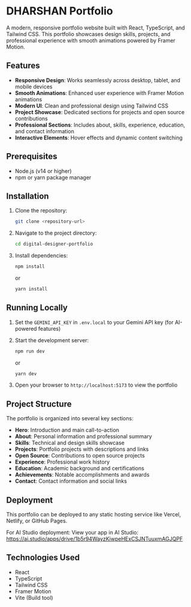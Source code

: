 
# DHARSHAN Portfolio

A modern, responsive portfolio website built with React, TypeScript, and Tailwind CSS. This portfolio showcases design skills, projects, and professional experience with smooth animations powered by Framer Motion.

## Features

- **Responsive Design**: Works seamlessly across desktop, tablet, and mobile devices
- **Smooth Animations**: Enhanced user experience with Framer Motion animations
- **Modern UI**: Clean and professional design using Tailwind CSS
- **Project Showcase**: Dedicated sections for projects and open source contributions
- **Professional Sections**: Includes about, skills, experience, education, and contact information
- **Interactive Elements**: Hover effects and dynamic content switching

## Prerequisites

- Node.js (v14 or higher)
- npm or yarn package manager

## Installation

1. Clone the repository:
   ```bash
   git clone <repository-url>
   ```

2. Navigate to the project directory:
   ```bash
   cd digital-designer-portfolio
   ```

3. Install dependencies:
   ```bash
   npm install
   ```
   or
   ```bash
   yarn install
   ```

## Running Locally

1. Set the `GEMINI_API_KEY` in `.env.local` to your Gemini API key (for AI-powered features)

2. Start the development server:
   ```bash
   npm run dev
   ```
   or
   ```bash
   yarn dev
   ```

3. Open your browser to `http://localhost:5173` to view the portfolio

## Project Structure

The portfolio is organized into several key sections:

- **Hero**: Introduction and main call-to-action
- **About**: Personal information and professional summary
- **Skills**: Technical and design skills showcase
- **Projects**: Portfolio projects with descriptions and links
- **Open Source**: Contributions to open source projects
- **Experience**: Professional work history
- **Education**: Academic background and certifications
- **Achievements**: Notable accomplishments and awards
- **Contact**: Contact information and social links

## Deployment

This portfolio can be deployed to any static hosting service like Vercel, Netlify, or GitHub Pages.

For AI Studio deployment:
View your app in AI Studio: https://ai.studio/apps/drive/1b5r94WayzKiwpeHExCSJNTuuxmAGJQPF

## Technologies Used

- React
- TypeScript
- Tailwind CSS
- Framer Motion
- Vite (Build tool)
